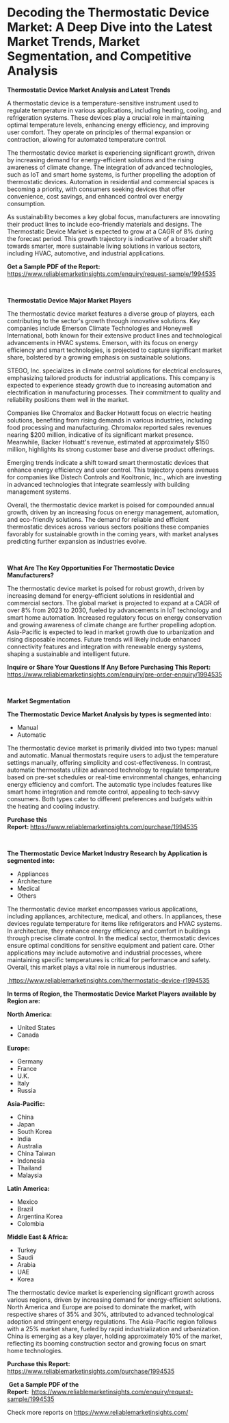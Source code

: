 <p><h1>Decoding the Thermostatic Device Market: A Deep Dive into the Latest Market Trends, Market Segmentation, and Competitive Analysis</h1></p><p><strong>Thermostatic Device Market Analysis and Latest Trends</strong></p>
<p><p>A thermostatic device is a temperature-sensitive instrument used to regulate temperature in various applications, including heating, cooling, and refrigeration systems. These devices play a crucial role in maintaining optimal temperature levels, enhancing energy efficiency, and improving user comfort. They operate on principles of thermal expansion or contraction, allowing for automated temperature control.</p><p>The thermostatic device market is experiencing significant growth, driven by increasing demand for energy-efficient solutions and the rising awareness of climate change. The integration of advanced technologies, such as IoT and smart home systems, is further propelling the adoption of thermostatic devices. Automation in residential and commercial spaces is becoming a priority, with consumers seeking devices that offer convenience, cost savings, and enhanced control over energy consumption.</p><p>As sustainability becomes a key global focus, manufacturers are innovating their product lines to include eco-friendly materials and designs. The Thermostatic Device Market is expected to grow at a CAGR of 8% during the forecast period. This growth trajectory is indicative of a broader shift towards smarter, more sustainable living solutions in various sectors, including HVAC, automotive, and industrial applications.</p></p>
<p><strong>Get a Sample PDF of the Report:&nbsp;</strong> <a href="https://www.reliablemarketinsights.com/enquiry/request-sample/1994535?utm_campaign=2102&utm_medium=2&utm_source=Github&utm_content=ia&utm_term=10042025&utm_id=thermostatic-device">https://www.reliablemarketinsights.com/enquiry/request-sample/1994535</a></p>
<p>&nbsp;</p>
<p><strong>Thermostatic Device Major Market Players</strong></p>
<p><p>The thermostatic device market features a diverse group of players, each contributing to the sector's growth through innovative solutions. Key companies include Emerson Climate Technologies and Honeywell International, both known for their extensive product lines and technological advancements in HVAC systems. Emerson, with its focus on energy efficiency and smart technologies, is projected to capture significant market share, bolstered by a growing emphasis on sustainable solutions.</p><p>STEGO, Inc. specializes in climate control solutions for electrical enclosures, emphasizing tailored products for industrial applications. This company is expected to experience steady growth due to increasing automation and electrification in manufacturing processes. Their commitment to quality and reliability positions them well in the market.</p><p>Companies like Chromalox and Backer Hotwatt focus on electric heating solutions, benefiting from rising demands in various industries, including food processing and manufacturing. Chromalox reported sales revenues nearing $200 million, indicative of its significant market presence. Meanwhile, Backer Hotwatt's revenue, estimated at approximately $150 million, highlights its strong customer base and diverse product offerings.</p><p>Emerging trends indicate a shift toward smart thermostatic devices that enhance energy efficiency and user control. This trajectory opens avenues for companies like Distech Controls and Kooltronic, Inc., which are investing in advanced technologies that integrate seamlessly with building management systems.</p><p>Overall, the thermostatic device market is poised for compounded annual growth, driven by an increasing focus on energy management, automation, and eco-friendly solutions. The demand for reliable and efficient thermostatic devices across various sectors positions these companies favorably for sustainable growth in the coming years, with market analyses predicting further expansion as industries evolve.</p></p>
<p>&nbsp;</p>
<p><strong>What Are The Key Opportunities For Thermostatic Device Manufacturers?</strong></p>
<p><p>The thermostatic device market is poised for robust growth, driven by increasing demand for energy-efficient solutions in residential and commercial sectors. The global market is projected to expand at a CAGR of over 8% from 2023 to 2030, fueled by advancements in IoT technology and smart home automation. Increased regulatory focus on energy conservation and growing awareness of climate change are further propelling adoption. Asia-Pacific is expected to lead in market growth due to urbanization and rising disposable incomes. Future trends will likely include enhanced connectivity features and integration with renewable energy systems, shaping a sustainable and intelligent future.</p></p>
<p><strong>Inquire or Share Your Questions If Any Before Purchasing This Report:</strong> <a href="https://www.reliablemarketinsights.com/enquiry/pre-order-enquiry/1994535?utm_campaign=2102&utm_medium=2&utm_source=Github&utm_content=ia&utm_term=10042025&utm_id=thermostatic-device">https://www.reliablemarketinsights.com/enquiry/pre-order-enquiry/1994535</a></p>
<p>&nbsp;</p>
<p><strong>Market Segmentation</strong></p>
<p><strong>The Thermostatic Device Market Analysis by types is segmented into:</strong></p>
<p><ul><li>Manual</li><li>Automatic</li></ul></p>
<p><p>The thermostatic device market is primarily divided into two types: manual and automatic. Manual thermostats require users to adjust the temperature settings manually, offering simplicity and cost-effectiveness. In contrast, automatic thermostats utilize advanced technology to regulate temperature based on pre-set schedules or real-time environmental changes, enhancing energy efficiency and comfort. The automatic type includes features like smart home integration and remote control, appealing to tech-savvy consumers. Both types cater to different preferences and budgets within the heating and cooling industry.</p></p>
<p><strong>Purchase this Report:&nbsp;</strong><a href="https://www.reliablemarketinsights.com/purchase/1994535?utm_campaign=2102&utm_medium=2&utm_source=Github&utm_content=ia&utm_term=10042025&utm_id=thermostatic-device">https://www.reliablemarketinsights.com/purchase/1994535</a></p>
<p>&nbsp;</p>
<p><strong>The Thermostatic Device Market Industry Research by Application is segmented into:</strong></p>
<p><ul><li>Appliances</li><li>Architecture</li><li>Medical</li><li>Others</li></ul></p>
<p><p>The thermostatic device market encompasses various applications, including appliances, architecture, medical, and others. In appliances, these devices regulate temperature for items like refrigerators and HVAC systems. In architecture, they enhance energy efficiency and comfort in buildings through precise climate control. In the medical sector, thermostatic devices ensure optimal conditions for sensitive equipment and patient care. Other applications may include automotive and industrial processes, where maintaining specific temperatures is critical for performance and safety. Overall, this market plays a vital role in numerous industries.</p></p>
<p><a href="https://www.reliablemarketinsights.com/thermostatic-device-r1994535?utm_campaign=2102&utm_medium=2&utm_source=Github&utm_content=ia&utm_term=10042025&utm_id=thermostatic-device">&nbsp;https://www.reliablemarketinsights.com/thermostatic-device-r1994535</a></p>
<p><strong>In terms of Region, the Thermostatic Device Market Players available by Region are:</strong></p>
<p>
    <p> <strong> North America: </strong>
        <ul>
            <li>United States</li>
            <li>Canada</li>
        </ul>
        </p> 
    <p> <strong> Europe: </strong>
        <ul>
            <li>Germany</li>
            <li>France</li>
            <li>U.K.</li>
            <li>Italy</li>
            <li>Russia</li>
        </ul>
        </p> 
    <p> <strong> Asia-Pacific: </strong>
        <ul>
            <li>China</li>
            <li>Japan</li>
            <li>South Korea</li>
            <li>India</li>
            <li>Australia</li>
            <li>China Taiwan</li>
            <li>Indonesia</li>
            <li>Thailand</li>
            <li>Malaysia</li>
        </ul>
        </p> 
    <p> <strong> Latin America: </strong>
        <ul>
            <li>Mexico</li>
            <li>Brazil</li>
            <li>Argentina Korea</li>
            <li>Colombia</li>
        </ul>
        </p> 
    <p> <strong> Middle East & Africa: </strong>
        <ul>
            <li>Turkey</li>
            <li>Saudi</li>
            <li>Arabia</li>
            <li>UAE</li>
            <li>Korea</li>
        </ul>
    </p>
    </p>
<p><p>The thermostatic device market is experiencing significant growth across various regions, driven by increasing demand for energy-efficient solutions. North America and Europe are poised to dominate the market, with respective shares of 35% and 30%, attributed to advanced technological adoption and stringent energy regulations. The Asia-Pacific region follows with a 25% market share, fueled by rapid industrialization and urbanization. China is emerging as a key player, holding approximately 10% of the market, reflecting its booming construction sector and growing focus on smart home technologies.</p></p>
<p><strong>Purchase this Report: </strong><a href="https://www.reliablemarketinsights.com/purchase/1994535?utm_campaign=2102&utm_medium=2&utm_source=Github&utm_content=ia&utm_term=10042025&utm_id=thermostatic-device">https://www.reliablemarketinsights.com/purchase/1994535</a></p>
<p>&nbsp;<strong>Get a Sample PDF of the Report:&nbsp;&nbsp;</strong><a href="https://www.reliablemarketinsights.com/enquiry/request-sample/1994535?utm_campaign=2102&utm_medium=2&utm_source=Github&utm_content=ia&utm_term=10042025&utm_id=thermostatic-device">https://www.reliablemarketinsights.com/enquiry/request-sample/1994535</a></p>
<p><strong></strong></p>
<p>Check more reports on <a href="https://www.reliablemarketinsights.com/?utm_campaign=2102&utm_medium=2&utm_source=Github&utm_content=ia&utm_term=10042025&utm_id=thermostatic-device">https://www.reliablemarketinsights.com/</a></p>